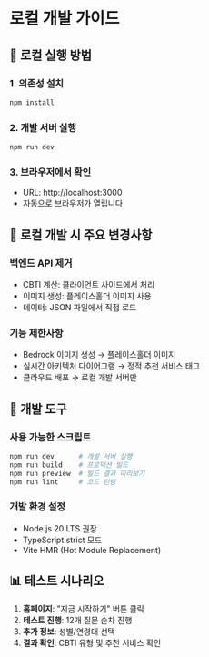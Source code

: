 # 로컬 개발 가이드

## 🚀 로컬 실행 방법

### 1. 의존성 설치
```bash
npm install
```

### 2. 개발 서버 실행
```bash
npm run dev
```

### 3. 브라우저에서 확인
- URL: http://localhost:3000
- 자동으로 브라우저가 열립니다

## 📁 로컬 개발 시 주요 변경사항

### 백엔드 API 제거
- CBTI 계산: 클라이언트 사이드에서 처리
- 이미지 생성: 플레이스홀더 이미지 사용
- 데이터: JSON 파일에서 직접 로드

### 기능 제한사항
- Bedrock 이미지 생성 → 플레이스홀더 이미지
- 실시간 아키텍처 다이어그램 → 정적 추천 서비스 태그
- 클라우드 배포 → 로컬 개발 서버만

## 🔧 개발 도구

### 사용 가능한 스크립트
```bash
npm run dev      # 개발 서버 실행
npm run build    # 프로덕션 빌드
npm run preview  # 빌드 결과 미리보기
npm run lint     # 코드 린팅
```

### 개발 환경 설정
- Node.js 20 LTS 권장
- TypeScript strict 모드
- Vite HMR (Hot Module Replacement)

## 📊 테스트 시나리오

1. **홈페이지**: "지금 시작하기" 버튼 클릭
2. **테스트 진행**: 12개 질문 순차 진행
3. **추가 정보**: 성별/연령대 선택
4. **결과 확인**: CBTI 유형 및 추천 서비스 확인